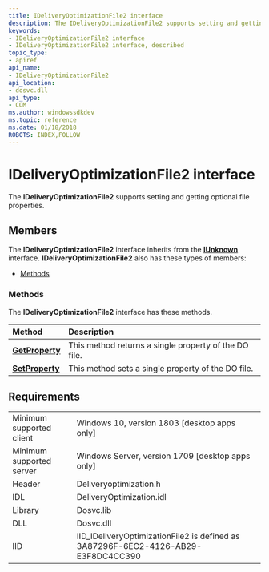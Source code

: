 ```yaml
---
title: IDeliveryOptimizationFile2 interface
description: The IDeliveryOptimizationFile2 supports setting and getting optional file properties. 
keywords:
- IDeliveryOptimizationFile2 interface
- IDeliveryOptimizationFile2 interface, described
topic_type:
- apiref
api_name:
- IDeliveryOptimizationFile2
api_location:
- dosvc.dll
api_type:
- COM
ms.author: windowssdkdev
ms.topic: reference
ms.date: 01/18/2018
ROBOTS: INDEX,FOLLOW
---
```


# IDeliveryOptimizationFile2 interface

The **IDeliveryOptimizationFile2** supports setting and getting optional file properties. 

## Members

The **IDeliveryOptimizationFile2** interface inherits from the [**IUnknown**](https://docs.microsoft.com/windows/desktop/api/unknwn/nn-unknwn-iunknown) interface. **IDeliveryOptimizationFile2** also has these types of members:

- [Methods](#methods)

### Methods

The **IDeliveryOptimizationFile2** interface has these methods.

| Method                                                 | Description                                                  |
|:-------------------------------------------------------|:-------------------------------------------------------------|
| [**GetProperty**](ideliveryoptimizationfile2-getproperty.md)  | This method returns a single property of the DO file. |
| [**SetProperty**](ideliveryoptimizationfile2-setproperty.md)  | This method sets a single property of the DO file.    |

## Requirements

|                               |                                                                                   |
|-------------------------------|-----------------------------------------------------------------------------------|
| Minimum supported client      | Windows 10, version 1803 \[desktop apps only\]                                    |
| Minimum supported server      | Windows Server, version 1709 \[desktop apps only\]                                |
| Header                        | Deliveryoptimization.h                                                            |
| IDL                           | DeliveryOptimization.idl                                                          |
| Library                       | Dosvc.lib                                                                         |
| DLL                           | Dosvc.dll                                                                         |
| IID                           | IID_IDeliveryOptimizationFile2 is defined as 3A87296F-6EC2-4126-AB29-E3F8DC4CC390 |

